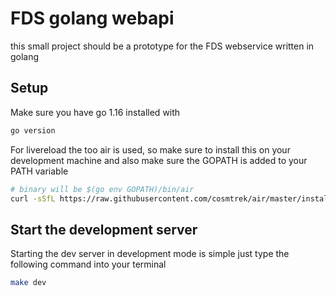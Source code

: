 # FDS golang webapi
this small project should be a prototype for the FDS webservice written in golang

## Setup
Make sure you have go 1.16 installed with

```bash
go version
```

For livereload the too air is used, so make sure to install this on your development machine and also make sure the GOPATH is added to your PATH variable

```bash
# binary will be $(go env GOPATH)/bin/air
curl -sSfL https://raw.githubusercontent.com/cosmtrek/air/master/install.sh | sh -s -- -b $(go env GOPATH)/bin
```

## Start the development server
Starting the dev server in development mode is simple just type the following command into your terminal

```bash
make dev
```